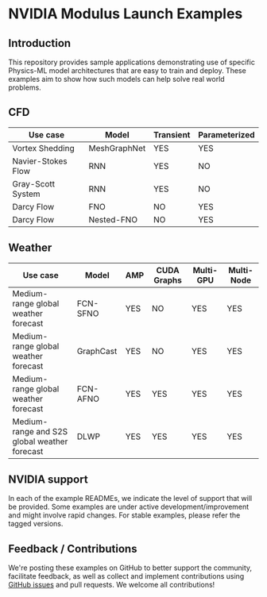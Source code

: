 <!-- markdownlint-disable MD043 -->
# NVIDIA Modulus Launch Examples

## Introduction

This repository provides sample applications demonstrating use of specific Physics-ML
model architectures that are easy to train and deploy. These examples aim to show how
such models can help solve real world problems.

## CFD

|Use case|Model|Transient|Parameterized|
| --- | --- |  --- | --- |
|Vortex Shedding|MeshGraphNet|YES|YES|
|Navier-Stokes Flow|RNN|YES|NO|
|Gray-Scott System|RNN|YES|NO|
|Darcy Flow|FNO|NO|YES|
|Darcy Flow|Nested-FNO|NO|YES|

## Weather

|Use case|Model|AMP|CUDA Graphs|Multi-GPU| Multi-Node|
| --- | --- | --- | --- | --- | --- |
|Medium-range global weather forecast|FCN-SFNO|YES|NO|YES|YES|
|Medium-range global weather forecast|GraphCast|YES|NO|YES|YES|
|Medium-range global weather forecast|FCN-AFNO|YES|YES|YES|YES|
|Medium-range and S2S global weather forecast|DLWP|YES|YES|YES|YES|

## NVIDIA support

In each of the example READMEs, we indicate the level of support that will be provided.
Some examples are under active development/improvement and might involve rapid changes.
For stable examples, please refer the tagged versions.

## Feedback / Contributions

We're posting these examples on GitHub to better support the community, facilitate
feedback, as well as collect and implement contributions using
[GitHub issues](https://github.com/NVIDIA/modulus-launch/issues) and pull requests.
We welcome all contributions!
